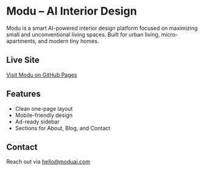 # Modu – AI Interior Design

Modu is a smart AI-powered interior design platform focused on maximizing small and unconventional living spaces. Built for urban living, micro-apartments, and modern tiny homes.

## Live Site
[Visit Modu on GitHub Pages](https://minecra33252.github.io/ModelIT/)

## Features
- Clean one-page layout
- Mobile-friendly design
- Ad-ready sidebar
- Sections for About, Blog, and Contact

## Contact
Reach out via [hello@moduai.com](mailto:hello@moduai.com)
